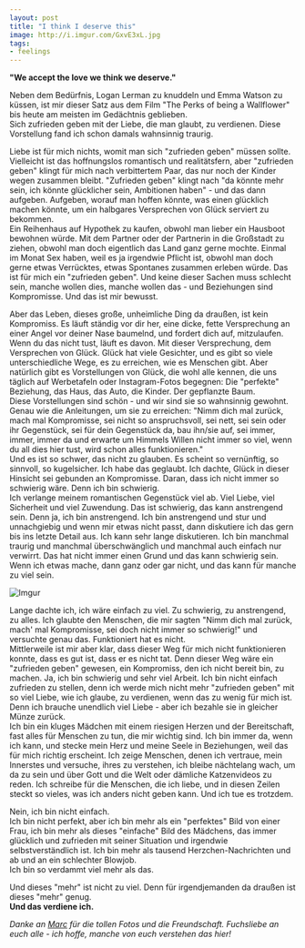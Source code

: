 ```yaml
---
layout: post
title: "I think I deserve this"
image: http://i.imgur.com/GxvE3xL.jpg
tags:
- feelings
---    
```

**"We accept the love we think we deserve."**  

Neben dem Bedürfnis, Logan Lerman zu knuddeln und Emma Watson zu küssen, ist mir dieser Satz aus dem Film "The Perks of being a Wallflower" bis heute am meisten im Gedächtnis geblieben.   
Sich zufrieden geben mit der Liebe, die man glaubt, zu verdienen. Diese Vorstellung fand ich schon damals wahnsinnig traurig.   

Liebe ist für mich nichts, womit man sich "zufrieden geben" müssen sollte. Vielleicht ist das hoffnungslos romantisch und realitätsfern, aber "zufrieden geben" klingt für mich nach verbittertem Paar, das nur noch der Kinder wegen zusammen bleibt. "Zufrieden geben" klingt nach "da könnte mehr sein, ich könnte glücklicher sein, Ambitionen haben" - und das dann aufgeben. Aufgeben, worauf man hoffen könnte, was einen glücklich machen könnte, um ein halbgares Versprechen von Glück serviert zu bekommen.   
Ein Reihenhaus auf Hypothek zu kaufen, obwohl man lieber ein Hausboot bewohnen würde. Mit dem Partner oder der Partnerin in die Großstadt zu ziehen, obwohl man doch eigentlich das Land ganz gerne mochte. Einmal im Monat Sex haben, weil es ja irgendwie Pflicht ist, obwohl man doch gerne etwas Verrücktes, etwas Spontanes zusammen erleben würde. Das ist für mich ein "zufrieden geben". Und keine dieser Sachen muss schlecht sein, manche wollen dies, manche wollen das - und Beziehungen sind Kompromisse. Und das ist mir bewusst.  

Aber das Leben, dieses große, unheimliche Ding da draußen, ist kein Kompromiss. Es läuft ständig vor dir her, eine dicke, fette Versprechung an einer Angel vor deiner Nase baumelnd, und fordert dich auf, mitzulaufen. Wenn du das nicht tust, läuft es davon. Mit dieser Versprechung, dem Versprechen von Glück. 
Glück hat viele Gesichter, und es gibt so viele unterschiedliche Wege, es zu erreichen, wie es Menschen gibt. Aber natürlich gibt es Vorstellungen von Glück, die wohl alle kennen, die uns täglich auf Werbetafeln oder Instagram-Fotos begegnen: Die "perfekte" Beziehung, das Haus, das Auto, die Kinder. Der gepflanzte Baum.   
Diese Vorstellungen sind schön - und wir sind sie so wahnsinnig gewohnt. Genau wie die Anleitungen, um sie zu erreichen: 
"Nimm dich mal zurück, mach mal Kompromisse, sei nicht so anspruchsvoll, sei nett, sei sein oder ihr Gegenstück, sei für dein Gegenstück da, bau ihn/sie auf, sei immer, immer, immer da und erwarte um Himmels Willen nicht immer so viel, wenn du all dies hier tust, wird schon alles funktionieren."   
Und es ist so schwer, das nicht zu glauben. Es scheint so vernünftig, so sinnvoll, so kugelsicher. Ich habe das geglaubt. Ich dachte, Glück in dieser Hinsicht sei gebunden an Kompromisse. Daran, dass ich nicht immer so schwierig wäre. Denn ich bin schwierig.   
Ich verlange meinem romantischen Gegenstück viel ab. Viel Liebe, viel Sicherheit und viel Zuwendung. Das ist schwierig, das kann anstrengend sein. Denn ja, ich bin anstrengend. Ich bin anstrengend und stur und unnachgiebig und wenn mir etwas nicht passt, dann diskutiere ich das gern bis ins letzte Detail aus. Ich kann sehr lange diskutieren. Ich bin manchmal traurig und manchmal überschwänglich und manchmal auch einfach nur verwirrt. Das hat nicht immer einen Grund und das kann schwierig sein. Wenn ich etwas mache, dann ganz oder gar nicht, und das kann für manche zu viel sein.  

![Imgur](http://i.imgur.com/2XeHLcc.jpg)  

Lange dachte ich, ich wäre einfach zu viel. Zu schwierig, zu anstrengend, zu alles. Ich glaubte den Menschen, die mir sagten "Nimm dich mal zurück, mach' mal Kompromisse, sei doch nicht immer so schwierig!" und versuchte genau das. Funktioniert hat es nicht.   
Mittlerweile ist mir aber klar, dass dieser Weg für mich nicht funktionieren konnte, dass es gut ist, dass er es nicht tat. Denn dieser Weg wäre ein "zufrieden geben" gewesen, ein Kompromiss, den ich nicht bereit bin, zu machen. Ja, ich bin schwierig und sehr viel Arbeit. Ich bin nicht einfach zufrieden zu stellen, denn ich werde mich nicht mehr "zufrieden geben" mit so viel Liebe, wie ich glaube, zu verdienen, wenn das zu wenig für mich ist. Denn ich brauche unendlich viel Liebe - aber ich bezahle sie in gleicher Münze zurück.   
Ich bin ein kluges Mädchen mit einem riesigen Herzen und der Bereitschaft, fast alles für Menschen zu tun, die mir wichtig sind. Ich bin immer da, wenn ich kann, und stecke mein Herz und meine Seele in Beziehungen, weil das für mich richtig erscheint. Ich zeige Menschen, denen ich vertraue, mein Innerstes und versuche, ihres zu verstehen, ich bleibe nächtelang wach, um da zu sein und über Gott und die Welt oder dämliche Katzenvideos zu reden. Ich schreibe für die Menschen, die ich liebe, und in diesen Zeilen steckt so vieles, was ich anders nicht geben kann. Und ich tue es trotzdem.   

Nein, ich bin nicht einfach.   
Ich bin nicht perfekt, aber ich bin mehr als ein "perfektes" Bild von einer Frau, ich bin mehr als dieses "einfache" Bild des Mädchens, das immer glücklich und zufrieden mit seiner Situation und irgendwie selbstverständlich ist. Ich bin mehr als tausend Herzchen-Nachrichten und ab und an ein schlechter Blowjob.  
 Ich bin so verdammt viel mehr als das.   
 

Und dieses "mehr" ist nicht zu viel. Denn für irgendjemanden da draußen ist dieses "mehr" genug.   
**Und das verdiene ich.**
   
   

*Danke an [Marc](http://atmochrom.com/) für die tollen Fotos und die Freundschaft. Fuchsliebe an euch alle - ich hoffe, manche von euch verstehen das hier!*